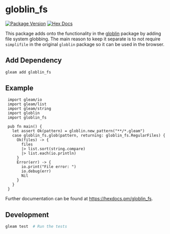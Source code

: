 # globlin_fs

[![Package Version](https://img.shields.io/hexpm/v/globlin_fs)](https://hex.pm/packages/globlin_fs)
[![Hex Docs](https://img.shields.io/badge/hex-docs-ffaff3)](https://hexdocs.pm/globlin_fs/)

This package adds onto the functionality in the [globlin](https://hexdocs.pm/globlin) package by adding file system globbing. The main reason to keep it separate is to not require `simplifile` in the original `globlin` package so it can be used in the browser.


## Add Dependency
```sh
gleam add globlin_fs
```

## Example
```gleam
 import gleam/io
 import gleam/list
 import gleam/string
 import globlin
 import globlin_fs

 pub fn main() {
   let assert Ok(pattern) = globlin.new_pattern("**/*.gleam")
   case globlin_fs.glob(pattern, returning: globlin_fs.RegularFiles) {
     Ok(files) -> {
       files
       |> list.sort(string.compare)
       |> list.each(io.println)
     }
     Error(err) -> {
       io.print("File error: ")
       io.debug(err)
       Nil
     }
   }
 }
 ```

Further documentation can be found at <https://hexdocs.pm/globlin_fs>.

## Development

```sh
gleam test  # Run the tests
```
